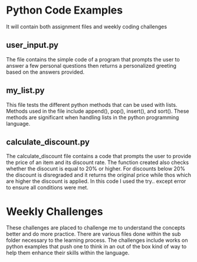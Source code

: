 # Python Code Examples
It will contain both assignment files and weekly coding challenges

## user_input.py
The file contains the simple code of a program that prompts the user to answer a few personal questions then returns a personalized greeting based on the answers provided.

## my_list.py
This file tests the different python methods that can be used with lists. Methods used in the file include append(), pop(), insert(), and sort(). These methods are significant when handling lists in the python programming language.

## calculate_discount.py
The calculate_discount file contains a code that prompts the user to provide the price of an item and its discount rate. The function created also checks whether the disocunt is equal to 20% or higher. For discounts below 20% the discount is disregraded and it returns the original price while thos which are higher the discount is applied. In this code I used the try.. except error to ensure all conditions were met. 

# Weekly Challenges
These challenges are placed to challenge me to understand the concepts better and do more practice. There are various files done within the sub folder necessary to the learning process. The challenges include works on python examples that push one to think in an out of the box kind of way to help them enhance their skills within the language. 

